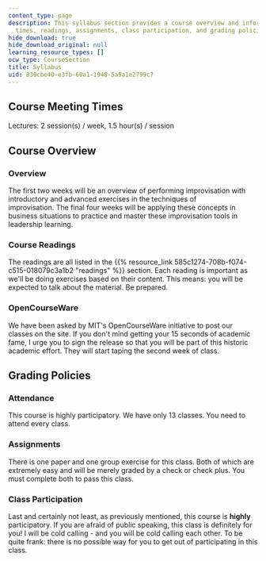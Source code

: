 ```yaml
---
content_type: page
description: This syllabus section provides a course overview and information on meeting
  times, readings, assignments, class participation, and grading policies.
hide_download: true
hide_download_original: null
learning_resource_types: []
ocw_type: CourseSection
title: Syllabus
uid: 830cbe40-e3fb-60a1-1948-5a9a1e2799c7
---
```


Course Meeting Times
--------------------

Lectures: 2 session(s) / week, 1.5 hour(s) / session

Course Overview
---------------

### Overview

The first two weeks will be an overview of performing improvisation with introductory and advanced exercises in the techniques of improvisation. The final four weeks will be applying these concepts in business situations to practice and master these improvisation tools in leadership learning.

### Course Readings

The readings are all listed in the {{% resource_link 585c1274-708b-f074-c515-018079c3a1b2 "readings" %}} section. Each reading is important as we'll be doing exercises based on their content. This means: you will be expected to talk about the material. Be prepared.

### OpenCourseWare

We have been asked by MIT's OpenCourseWare initiative to post our classes on the site. If you don't mind getting your 15 seconds of academic fame, I urge you to sign the release so that you will be part of this historic academic effort. They will start taping the second week of class.

Grading Policies
----------------

### Attendance

This course is highly participatory. We have only 13 classes. You need to attend every class.

### Assignments

There is one paper and one group exercise for this class. Both of which are extremely easy and will be merely graded by a check or check plus. You must complete both to pass this class.

### Class Participation

Last and certainly not least, as previously mentioned, this course is **highly** participatory. If you are afraid of public speaking, this class is definitely for you! I will be cold calling - and you will be cold calling each other. To be quite frank: there is no possible way for you to get out of participating in this class.